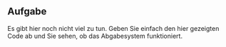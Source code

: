 ## Aufgabe
Es gibt hier noch nicht viel zu tun. Geben Sie einfach den hier gezeigten Code ab und Sie sehen, ob das Abgabesystem funktioniert.